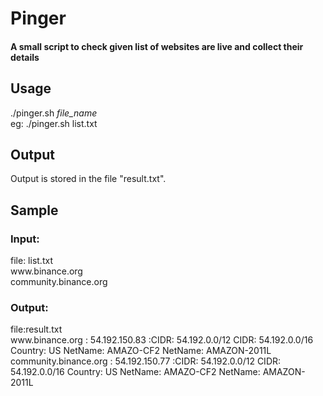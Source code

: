 # Pinger
#### A small script to check given list of websites are live and collect their details

## Usage
<p>./pinger.sh <i>file_name</i> <br>
eg: ./pinger.sh list.txt</p>

## Output
<p>Output is stored in the file "result.txt".<br></p>

## Sample
<h3> Input:</h3
<p> file: list.txt<br>
www.binance.org
<br>community.binance.org</p>
<h3> Output:</h3>
<p>file:result.txt
<br>www.binance.org : 54.192.150.83 :CIDR:           54.192.0.0/12 CIDR:           54.192.0.0/16 Country:        US NetName:        AMAZO-CF2 NetName:        AMAZON-2011L 
<br>community.binance.org : 54.192.150.77 :CIDR:           54.192.0.0/12 CIDR:           54.192.0.0/16 Country:        US NetName:        AMAZO-CF2 NetName:        AMAZON-2011L 
</p>
